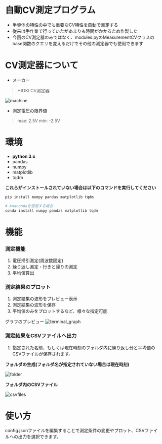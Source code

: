 # 自動CV測定プログラム
- 半導体の特性の中でも重要なCV特性を自動で測定する
- 従来は手作業で行っていたがあまりも時間がかかるため作製した
- 今回のCV測定器のみではなく、modules.pyのMeasurementCVクラスのbase関数のクエリを変えるだけでその他の測定器でも使用できます

# CV測定器について
- メーカー
>HIOKI CV測定器

![machine](https://user-images.githubusercontent.com/76026039/214034119-28873e56-6968-4903-b956-4429d9756023.jpg)

- 測定電圧の限界値
>max: 2.5V
min: -2.5V

# 環境
- **python 3.x**
- pandas
- numpy
- matplotlib
- tqdm

**これらがインストールされていない場合は以下のコマンドを実行してください**
```zsh
pip install numpy pandas matplotlib tqdm

# Anacondaを使用する場合
conda install numpy pandas matplotlib tqdm
```

# 機能
### 測定機能
1. 電圧掃引測定(周波数固定)
2. 繰り返し測定・行きと帰りの測定
3. 平均値算出


### 測定結果のプロット
1. 測定結果の波形をプレビュー表示
2. 測定結果の波形を保存
3. 平均値のみをプロットするなど、様々な指定可能

グラフのプレビュー
![terminal_graph](https://user-images.githubusercontent.com/76026039/214033712-2ff0641f-0c28-4f2a-b093-4c86caa9900c.png)

### 測定結果をCSVファイルへ出力
1. 指定された名前、もしくは現在時刻のフォルダ内に繰り返し分と平均値のCSVファイルが保存されます。

**フォルダの生成(フォルダ名が指定されていない場合は現在時刻)**
<br>

![folder](https://user-images.githubusercontent.com/76026039/214033563-0fb7fcae-f312-426a-92b5-dab1bfb0af95.png)

**フォルダ内のCSVファイル**
<br>

![csvfiles](https://user-images.githubusercontent.com/76026039/214033370-e430f236-11a0-41bc-8743-cd7997a0b17c.png)

# 使い方
config.jsonファイルを編集することで測定条件の変更やプロット、CSVファイルへの出力を選択できます。